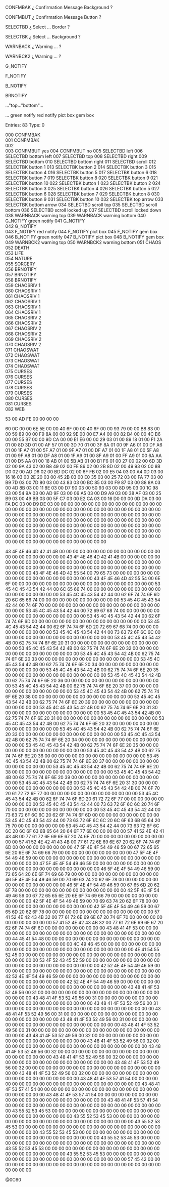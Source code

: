 


CONFMBAK
¿ Confirmation Message Background ?

CONFMBUT
¿ Confirmation Message Button ?

SELECTBD
¿ Select ... Border ?

SELECTBK
¿ Select ... Background ?

WARNBACK
¿ Warning ... ?

WARNBCK2
¿ Warning ... ?

G_NOTIFY

F_NOTIFY

B_NOTIFY

BRNOTIFY

..."top..."bottom"...

...
green notify
red notify
pict box
gem box




Entries:    83
Type:        0



000  CONFMBAK    
001  CONFMBAK    
002  
003  CONFMBUT    yes
004  CONFMBUT    no
005  SELECTBD    left
006  SELECTBD    bottom left
007  SELECTBD    top
008  SELECTBD    right
009  SELECTBD    bottom
010  SELECTBD    bottom right
011  SELECTBD    scroll
012  SELECTBK    button 1
013  SELECTBK    button 2
014  SELECTBK    button 3
015  SELECTBK    button 4
016  SELECTBK    button 5
017  SELECTBK    button 6
018  SELECTBK    button 7
019  SELECTBK    button 8
020  SELECTBK    button 9
021  SELECTBK    button 10
022  SELECTBK    button 1
023  SELECTBK    button 2
024  SELECTBK    button 3
025  SELECTBK    button 4
026  SELECTBK    button 5
027  SELECTBK    button 6
028  SELECTBK    button 7
029  SELECTBK    button 8
030  SELECTBK    button 9
031  SELECTBK    button 10
032  SELECTBK    top arrow
033  SELECTBK    bottom arrow
034  SELECTBD    scroll top
035  SELECTBD    scroll bottom
036  SELECTBD    scroll locked up
037  SELECTBD    scroll locked down
038  WARNBACK    warning top
039  WARNBACK    warning bottom
040  G_NOTIFY    green notify
041  G_NOTIFY    
042  G_NOTIFY    
043  F_NOTIFY    red notify
044  F_NOTIFY    pict box
045  F_NOTIFY    gem box
046  B_NOTIFY    green notify
047  B_NOTIFY    pict box
048  B_NOTIFY    gem box
049  WARNBCK2    warning top
050  WARNBCK2    warning bottom
051  CHAOS       
052  DEATH       
053  LIFE        
054  NATURE      
055  SORCERY     
056  BRNOTIFY    
057  BRNOTIFY    
058  BRNOTIFY    
059  CHAOSRIV 1  
060  CHAOSRIV 1  
061  CHAOSRIV 1  
062  CHAOSRIV 1  
063  CHAOSRIV 1  
064  CHAOSRIV 1  
065  CHAOSRIV 2  
066  CHAOSRIV 2  
067  CHAOSRIV 2  
068  CHAOSRIV 2  
069  CHAOSRIV 2  
070  CHAOSRIV 2  
071  CHAOSWAT    
072  CHAOSWAT    
073  CHAOSWAT    
074  CHAOSWAT    
075  CURSES      
076  CURSES      
077  CURSES      
078  CURSES      
079  CURSES      
080  CURSES      
081  CURSES      
082  WEB         


53 00 
AD FE 
00 00 
00 00 

60 0C 00 00 
6E 5E 00 00 
40 6F 00 00 
40 6F 00 00 
93 79 00 00 
B8 83 00 00 
59 89 00 00 
F9 8A 00 00 
92 9E 00 00 
E7 A4 00 00 
82 B4 00 00 
4C B6 00 00 
55 B7 00 00 
9D CA 00 00 
E1 E6 00 00 
29 03 01 00 
89 18 01 00 
F1 2A 01 00 
8D 3D 01 00 
AF 57 01 00 
3D 70 01 00 
3F 8A 01 00 
9F A6 01 00 
DF A6 01 00 
1F A7 01 00 
5F A7 01 00 
9F A7 01 00 
DF A7 01 00 
1F A8 01 00 
5F A8 01 00 
9F A8 01 00 
DF A8 01 00 
1F A9 01 00 
8F A9 01 00 
FF A9 01 00 
6A AA 01 00 
D5 AA 01 00 
18 AB 01 00 
5B AB 01 00 
B1 F6 01 00 
27 00 02 00 
6D 3D 02 00 
9A 43 02 00 
B8 49 02 00 
FE 86 02 00 
2B 8D 02 00 
49 93 02 00 
8B D0 02 00 
AD D6 02 00 
BD DC 02 00 
6F FB 02 00 
E5 04 03 00 
A4 0D 03 00 
16 16 03 00 
2E 20 03 00 
45 2B 03 00 
E0 35 03 00 
25 72 03 00 
FA 77 03 00 
B9 7D 03 00 
7D 80 03 00 
43 83 03 00 
BC 85 03 00 
F9 87 03 00 
88 8A 03 00 
4D 8B 03 00 
11 8E 03 00 
D7 90 03 00 
50 93 03 00 
8D 95 03 00 
1C 98 03 00 
54 9A 03 00 
AD 9F 03 00 
06 A5 03 00 
D9 A9 03 00 
38 AF 03 00 
25 B9 03 00 
49 BB 03 00 
5F C7 03 00 
E2 CA 03 00 
16 D0 03 00 
0D DA 03 00 
FA DC 03 00 
D9 DE 03 00 
00 00 00 00 
00 00 00 00
00 00 00 00 00 00 00 00 00 00 00 00 00 00 00 00 00 00 00 00 00 00 00 00 00 00 00 00 00 00 00 00 00 00 00 00 00 00 00 00 00 00 00 00 00 00 00 00 00 00 00 00 00 00 00 00 00 00 00 00 00 00 00 00 00 00 00 00 00 00 00 00 00 00 00 00 00 00 00 00 00 00 00 00 00 00 00 00 00 00 00 00 00 00 00 00 00 00 00 00 00 00 00 00 00 00 00 00 00 00 00 00 00 00 00 00 00 00 00 00 00 00 00 00 00 00 00 00 00 00 00 00 00 00 00 00 00 00 00 00 00 00 00 00 00 00 00 00 00 00 00 00 00 00 00 00 00 00 00 00

43 4F 4E 46 4D 42 41 4B 00 00 00 00 00 00 00 00 00 00 00 00 00 00 00 00 00 00 00 00 00 00 00 00 43 4F 4E 46 4D 42 41 4B 00 00 00 00 00 00 00 00 00 00 00 00 00 00 00 00 00 00 00 00 00 00 00 00 00 00 00 00 00 00 00 00 00 00 00 00 00 00 00 00 00 00 00 00 00 00 00 00 00 00 00 00 00 00 00 00 43 4F 4E 46 4D 42 55 54 00 79 65 73 00 00 00 00 00 00 00 00 00 00 00 00 00 00 00 00 00 00 00 00 43 4F 4E 46 4D 42 55 54 00 6E 6F 00 00 00 00 00 00 00 00 00 00 00 00 00 00 00 00 00 00 00 00 00 53 45 4C 45 43 54 42 44 00 6C 65 66 74 00 00 00 00 00 00 00 00 00 00 00 00 00 00 00 00 00 00 00 53 45 4C 45 43 54 42 44 00 62 6F 74 74 6F 6D 20 6C 65 66 74 00 00 00 00 00 00 00 00 00 00 00 00 53 45 4C 45 43 54 42 44 00 74 6F 70 00 00 00 00 00 00 00 00 00 00 00 00 00 00 00 00 00 00 00 00 53 45 4C 45 43 54 42 44 00 72 69 67 68 74 00 00 00 00 00 00 00 00 00 00 00 00 00 00 00 00 00 00 53 45 4C 45 43 54 42 44 00 62 6F 74 74 6F 6D 00 00 00 00 00 00 00 00 00 00 00 00 00 00 00 00 00 53 45 4C 45 43 54 42 44 00 62 6F 74 74 6F 6D 20 72 69 67 68 74 00 00 00 00 00 00 00 00 00 00 00 53 45 4C 45 43 54 42 44 00 73 63 72 6F 6C 6C 00 00 00 00 00 00 00 00 00 00 00 00 00 00 00 00 00 53 45 4C 45 43 54 42 4B 00 62 75 74 74 6F 6E 20 31 00 00 00 00 00 00 00 00 00 00 00 00 00 00 00 53 45 4C 45 43 54 42 4B 00 62 75 74 74 6F 6E 20 32 00 00 00 00 00 00 00 00 00 00 00 00 00 00 00 53 45 4C 45 43 54 42 4B 00 62 75 74 74 6F 6E 20 33 00 00 00 00 00 00 00 00 00 00 00 00 00 00 00 53 45 4C 45 43 54 42 4B 00 62 75 74 74 6F 6E 20 34 00 00 00 00 00 00 00 00 00 00 00 00 00 00 00 53 45 4C 45 43 54 42 4B 00 62 75 74 74 6F 6E 20 35 00 00 00 00 00 00 00 00 00 00 00 00 00 00 00 53 45 4C 45 43 54 42 4B 00 62 75 74 74 6F 6E 20 36 00 00 00 00 00 00 00 00 00 00 00 00 00 00 00 53 45 4C 45 43 54 42 4B 00 62 75 74 74 6F 6E 20 37 00 00 00 00 00 00 00 00 00 00 00 00 00 00 00 53 45 4C 45 43 54 42 4B 00 62 75 74 74 6F 6E 20 38 00 00 00 00 00 00 00 00 00 00 00 00 00 00 00 53 45 4C 45 43 54 42 4B 00 62 75 74 74 6F 6E 20 39 00 00 00 00 00 00 00 00 00 00 00 00 00 00 00 53 45 4C 45 43 54 42 4B 00 62 75 74 74 6F 6E 20 31 30 00 00 00 00 00 00 00 00 00 00 00 00 00 00 53 45 4C 45 43 54 42 4B 00 62 75 74 74 6F 6E 20 31 00 00 00 00 00 00 00 00 00 00 00 00 00 00 00 53 45 4C 45 43 54 42 4B 00 62 75 74 74 6F 6E 20 32 00 00 00 00 00 00 00 00 00 00 00 00 00 00 00 53 45 4C 45 43 54 42 4B 00 62 75 74 74 6F 6E 20 33 00 00 00 00 00 00 00 00 00 00 00 00 00 00 00 53 45 4C 45 43 54 42 4B 00 62 75 74 74 6F 6E 20 34 00 00 00 00 00 00 00 00 00 00 00 00 00 00 00 53 45 4C 45 43 54 42 4B 00 62 75 74 74 6F 6E 20 35 00 00 00 00 00 00 00 00 00 00 00 00 00 00 00 53 45 4C 45 43 54 42 4B 00 62 75 74 74 6F 6E 20 36 00 00 00 00 00 00 00 00 00 00 00 00 00 00 00 53 45 4C 45 43 54 42 4B 00 62 75 74 74 6F 6E 20 37 00 00 00 00 00 00 00 00 00 00 00 00 00 00 00 53 45 4C 45 43 54 42 4B 00 62 75 74 74 6F 6E 20 38 00 00 00 00 00 00 00 00 00 00 00 00 00 00 00 53 45 4C 45 43 54 42 4B 00 62 75 74 74 6F 6E 20 39 00 00 00 00 00 00 00 00 00 00 00 00 00 00 00 53 45 4C 45 43 54 42 4B 00 62 75 74 74 6F 6E 20 31 30 00 00 00 00 00 00 00 00 00 00 00 00 00 00 53 45 4C 45 43 54 42 4B 00 74 6F 70 20 61 72 72 6F 77 00 00 00 00 00 00 00 00 00 00 00 00 00 00 53 45 4C 45 43 54 42 4B 00 62 6F 74 74 6F 6D 20 61 72 72 6F 77 00 00 00 00 00 00 00 00 00 00 00 53 45 4C 45 43 54 42 44 00 73 63 72 6F 6C 6C 20 74 6F 70 00 00 00 00 00 00 00 00 00 00 00 00 00 53 45 4C 45 43 54 42 44 00 73 63 72 6F 6C 6C 20 62 6F 74 74 6F 6D 00 00 00 00 00 00 00 00 00 00 53 45 4C 45 43 54 42 44 00 73 63 72 6F 6C 6C 20 6C 6F 63 6B 65 64 20 75 70 00 00 00 00 00 00 00 53 45 4C 45 43 54 42 44 00 73 63 72 6F 6C 6C 20 6C 6F 63 6B 65 64 20 64 6F 77 6E 00 00 00 00 00 57 41 52 4E 42 41 43 4B 00 77 61 72 6E 69 6E 67 20 74 6F 70 00 00 00 00 00 00 00 00 00 00 00 00 57 41 52 4E 42 41 43 4B 00 77 61 72 6E 69 6E 67 20 62 6F 74 74 6F 6D 00 00 00 00 00 00 00 00 00 47 5F 4E 4F 54 49 46 59 00 67 72 65 65 6E 20 6E 6F 74 69 66 79 00 00 00 00 00 00 00 00 00 00 00 47 5F 4E 4F 54 49 46 59 00 00 00 00 00 00 00 00 00 00 00 00 00 00 00 00 00 00 00 00 00 00 00 00 47 5F 4E 4F 54 49 46 59 00 00 00 00 00 00 00 00 00 00 00 00 00 00 00 00 00 00 00 00 00 00 00 00 46 5F 4E 4F 54 49 46 59 00 72 65 64 20 6E 6F 74 69 66 79 00 00 00 00 00 00 00 00 00 00 00 00 00 46 5F 4E 4F 54 49 46 59 00 70 69 63 74 20 62 6F 78 00 00 00 00 00 00 00 00 00 00 00 00 00 00 00 46 5F 4E 4F 54 49 46 59 00 67 65 6D 20 62 6F 78 00 00 00 00 00 00 00 00 00 00 00 00 00 00 00 00 42 5F 4E 4F 54 49 46 59 00 67 72 65 65 6E 20 6E 6F 74 69 66 79 00 00 00 00 00 00 00 00 00 00 00 42 5F 4E 4F 54 49 46 59 00 70 69 63 74 20 62 6F 78 00 00 00 00 00 00 00 00 00 00 00 00 00 00 00 42 5F 4E 4F 54 49 46 59 00 67 65 6D 20 62 6F 78 00 00 00 00 00 00 00 00 00 00 00 00 00 00 00 00 57 41 52 4E 42 43 4B 32 00 77 61 72 6E 69 6E 67 20 74 6F 70 00 00 00 00 00 00 00 00 00 00 00 00 57 41 52 4E 42 43 4B 32 00 77 61 72 6E 69 6E 67 20 62 6F 74 74 6F 6D 00 00 00 00 00 00 00 00 00 43 48 41 4F 53 00 00 00 00 00 00 00 00 00 00 00 00 00 00 00 00 00 00 00 00 00 00 00 00 00 00 00 44 45 41 54 48 00 00 00 00 00 00 00 00 00 00 00 00 00 00 00 00 00 00 00 00 00 00 00 00 00 00 00 4C 49 46 45 00 00 00 00 00 00 00 00 00 00 00 00 00 00 00 00 00 00 00 00 00 00 00 00 00 00 00 00 4E 41 54 55 52 45 00 00 00 00 00 00 00 00 00 00 00 00 00 00 00 00 00 00 00 00 00 00 00 00 00 00 53 4F 52 43 45 52 59 00 00 00 00 00 00 00 00 00 00 00 00 00 00 00 00 00 00 00 00 00 00 00 00 00 42 52 4E 4F 54 49 46 59 00 00 00 00 00 00 00 00 00 00 00 00 00 00 00 00 00 00 00 00 00 00 00 00 42 52 4E 4F 54 49 46 59 00 00 00 00 00 00 00 00 00 00 00 00 00 00 00 00 00 00 00 00 00 00 00 00 42 52 4E 4F 54 49 46 59 00 00 00 00 00 00 00 00 00 00 00 00 00 00 00 00 00 00 00 00 00 00 00 00 43 48 41 4F 53 52 49 56 00 31 00 00 00 00 00 00 00 00 00 00 00 00 00 00 00 00 00 00 00 00 00 00 43 48 41 4F 53 52 49 56 00 31 00 00 00 00 00 00 00 00 00 00 00 00 00 00 00 00 00 00 00 00 00 00 43 48 41 4F 53 52 49 56 00 31 00 00 00 00 00 00 00 00 00 00 00 00 00 00 00 00 00 00 00 00 00 00 43 48 41 4F 53 52 49 56 00 31 00 00 00 00 00 00 00 00 00 00 00 00 00 00 00 00 00 00 00 00 00 00 43 48 41 4F 53 52 49 56 00 31 00 00 00 00 00 00 00 00 00 00 00 00 00 00 00 00 00 00 00 00 00 00 43 48 41 4F 53 52 49 56 00 31 00 00 00 00 00 00 00 00 00 00 00 00 00 00 00 00 00 00 00 00 00 00 43 48 41 4F 53 52 49 56 00 32 00 00 00 00 00 00 00 00 00 00 00 00 00 00 00 00 00 00 00 00 00 00 43 48 41 4F 53 52 49 56 00 32 00 00 00 00 00 00 00 00 00 00 00 00 00 00 00 00 00 00 00 00 00 00 43 48 41 4F 53 52 49 56 00 32 00 00 00 00 00 00 00 00 00 00 00 00 00 00 00 00 00 00 00 00 00 00 43 48 41 4F 53 52 49 56 00 32 00 00 00 00 00 00 00 00 00 00 00 00 00 00 00 00 00 00 00 00 00 00 43 48 41 4F 53 52 49 56 00 32 00 00 00 00 00 00 00 00 00 00 00 00 00 00 00 00 00 00 00 00 00 00 43 48 41 4F 53 52 49 56 00 32 00 00 00 00 00 00 00 00 00 00 00 00 00 00 00 00 00 00 00 00 00 00 43 48 41 4F 53 57 41 54 00 00 00 00 00 00 00 00 00 00 00 00 00 00 00 00 00 00 00 00 00 00 00 00 43 48 41 4F 53 57 41 54 00 00 00 00 00 00 00 00 00 00 00 00 00 00 00 00 00 00 00 00 00 00 00 00 43 48 41 4F 53 57 41 54 00 00 00 00 00 00 00 00 00 00 00 00 00 00 00 00 00 00 00 00 00 00 00 00 43 48 41 4F 53 57 41 54 00 00 00 00 00 00 00 00 00 00 00 00 00 00 00 00 00 00 00 00 00 00 00 00 43 55 52 53 45 53 00 00 00 00 00 00 00 00 00 00 00 00 00 00 00 00 00 00 00 00 00 00 00 00 00 00 43 55 52 53 45 53 00 00 00 00 00 00 00 00 00 00 00 00 00 00 00 00 00 00 00 00 00 00 00 00 00 00 43 55 52 53 45 53 00 00 00 00 00 00 00 00 00 00 00 00 00 00 00 00 00 00 00 00 00 00 00 00 00 00 43 55 52 53 45 53 00 00 00 00 00 00 00 00 00 00 00 00 00 00 00 00 00 00 00 00 00 00 00 00 00 00 43 55 52 53 45 53 00 00 00 00 00 00 00 00 00 00 00 00 00 00 00 00 00 00 00 00 00 00 00 00 00 00 43 55 52 53 45 53 00 00 00 00 00 00 00 00 00 00 00 00 00 00 00 00 00 00 00 00 00 00 00 00 00 00 43 55 52 53 45 53 00 00 00 00 00 00 00 00 00 00 00 00 00 00 00 00 00 00 00 00 00 00 00 00 00 00 57 45 42 00 00 00 00 00 00 00 00 00 00 00 00 00 00 00 00 00 00 00 00 00 00 00 00 00 00 00 00 00

@0C60
